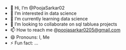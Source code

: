 - 👋 Hi, I’m @PoojaSarkar02
- 👀 I’m interested in data science
- 🌱 I’m currently learning data science
- 💞️ I’m looking to collaborate on sql tabluea projects
- 📫 How to reach me @poojasarkar0205@gmail.com
- 😄 Pronouns: I, Me
- ⚡ Fun fact: ...

<!---
PoojaSarkar02/PoojaSarkar02 is a ✨ special ✨ repository because its `README.md` (this file) appears on your GitHub profile.
You can click the Preview link to take a look at your changes.
--->
